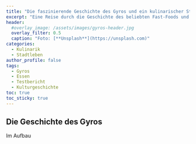 ```yaml
---
title: "Die faszinierende Geschichte des Gyros und ein kulinarischer Streifzug"
excerpt: "Eine Reise durch die Geschichte des beliebten Fast-Foods und ein Vergleich der besten Gyrosläden in Berlin."
header:
  #overlay_image: /assets/images/gyros-header.jpg
  overlay_filter: 0.5
  caption: "Foto: [**Unsplash**](https://unsplash.com)"
categories:
  - Kulinarik
  - Stadtleben
author_profile: false
tags:
  - Gyros
  - Essen
  - Testbericht
  - Kulturgeschichte
toc: true
toc_sticky: true
---
```


<style>
/* Stelle sicher, dass die Anker-Links korrekt funktionieren */
.section-anchor {
  display: block;
  position: relative;
  top: -100px;
  visibility: hidden;
}

/* Styling für die Bewertungssterne */
.rating {
  color: #FFD700;
  font-size: 1.2em;
}

/* Styling für die Preisklasse */
.price {
  color: #4a9ae1;
  font-weight: bold;
}

/* Styling für die Testbox */
.test-box {
  background-color: rgba(255, 255, 255, 0.05);
  border-radius: 8px;
  padding: 1.5rem;
  margin-bottom: 2rem;
  border: 1px solid rgba(255, 255, 255, 0.1);
}

.test-box:hover {
  transform: translateY(-5px);
  box-shadow: 0 10px 20px rgba(0, 0, 0, 0.2);
  border-color: rgba(74, 154, 225, 0.3);
  transition: transform 0.3s ease, box-shadow 0.3s ease;
}

.test-header {
  display: flex;
  justify-content: space-between;
  margin-bottom: 1rem;
  border-bottom: 1px solid rgba(255, 255, 255, 0.1);
  padding-bottom: 0.5rem;
}

.test-title {
  font-size: 1.3rem;
  color: #4a9ae1;
}

.test-meta {
  font-size: 0.9rem;
  color: #aaa;
}

.test-criteria {
  display: grid;
  grid-template-columns: repeat(auto-fill, minmax(200px, 1fr));
  gap: 1rem;
  margin: 1rem 0;
}

.test-criterion {
  display: flex;
  flex-direction: column;
}

.criterion-name {
  font-weight: bold;
  margin-bottom: 0.3rem;
}

.criterion-rating {
  color: #FFD700;
}
</style>

<span id="einfuehrung" class="section-anchor"></span>
## Die Geschichte des Gyros

Im Aufbau
